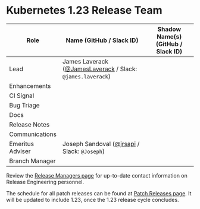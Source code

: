 # Kubernetes 1.23 Release Team

| **Role** | **Name** (**GitHub / Slack ID**) | **Shadow Name(s) (GitHub / Slack ID)** |
|----------|----------------------------------|----------------------------------------|
| Lead | James Laverack ([@JamesLaverack](https://github.com/JamesLaverack) / Slack: `@james.laverack`) | |
| Enhancements | | |
| CI Signal | | |
| Bug Triage | | |
| Docs | | |
| Release Notes | | |
| Communications | | |
| Emeritus Adviser | Joseph Sandoval ([@jrsapi](https://github.com/jrsapi) / Slack: `@Joseph`) | |
| Branch Manager | | |

Review the [Release Managers page](/release-managers.md) for up-to-date contact information on Release Engineering personnel.

The schedule for all patch releases can be found at [Patch Releases page](/releases/patch-releases.md). It will be updated to include 1.23, once the 1.23 release cycle concludes.
